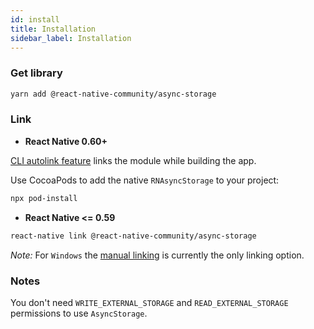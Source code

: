 ```yaml
---
id: install
title: Installation
sidebar_label: Installation
---
```




### Get library

```bash
yarn add @react-native-community/async-storage
```

### Link

- **React Native 0.60+**

[CLI autolink feature](https://github.com/react-native-community/cli/blob/master/docs/autolinking.md) links the module while building the app. 

Use CocoaPods to add the native `RNAsyncStorage` to your project:

```bash
npx pod-install
```

- **React Native <= 0.59**


```bash
react-native link @react-native-community/async-storage
```

*Note:* For `Windows` the [manual linking](Linking.md) is currently the only linking option.

### Notes

You don't need `WRITE_EXTERNAL_STORAGE` and `READ_EXTERNAL_STORAGE` permissions to use `AsyncStorage`.
